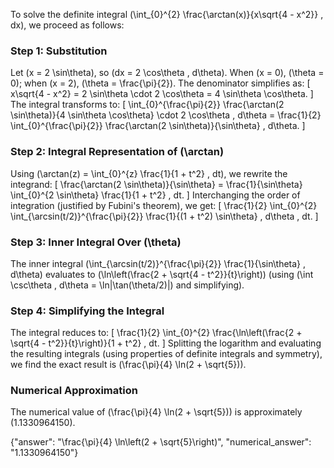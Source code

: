 
To solve the definite integral \(\int_{0}^{2} \frac{\arctan(x)}{x\sqrt{4 - x^2}} \, dx\), we proceed as follows:

### Step 1: Substitution
Let \(x = 2 \sin\theta\), so \(dx = 2 \cos\theta \, d\theta\). When \(x = 0\), \(\theta = 0\); when \(x = 2\), \(\theta = \frac{\pi}{2}\). The denominator simplifies as:
\[
x\sqrt{4 - x^2} = 2 \sin\theta \cdot 2 \cos\theta = 4 \sin\theta \cos\theta.
\]
The integral transforms to:
\[
\int_{0}^{\frac{\pi}{2}} \frac{\arctan(2 \sin\theta)}{4 \sin\theta \cos\theta} \cdot 2 \cos\theta \, d\theta = \frac{1}{2} \int_{0}^{\frac{\pi}{2}} \frac{\arctan(2 \sin\theta)}{\sin\theta} \, d\theta.
\]

### Step 2: Integral Representation of \(\arctan\)
Using \(\arctan(z) = \int_{0}^{z} \frac{1}{1 + t^2} \, dt\), we rewrite the integrand:
\[
\frac{\arctan(2 \sin\theta)}{\sin\theta} = \frac{1}{\sin\theta} \int_{0}^{2 \sin\theta} \frac{1}{1 + t^2} \, dt.
\]
Interchanging the order of integration (justified by Fubini's theorem), we get:
\[
\frac{1}{2} \int_{0}^{2} \int_{\arcsin(t/2)}^{\frac{\pi}{2}} \frac{1}{(1 + t^2) \sin\theta} \, d\theta \, dt.
\]

### Step 3: Inner Integral Over \(\theta\)
The inner integral \(\int_{\arcsin(t/2)}^{\frac{\pi}{2}} \frac{1}{\sin\theta} \, d\theta\) evaluates to \(\ln\left(\frac{2 + \sqrt{4 - t^2}}{t}\right)\) (using \(\int \csc\theta \, d\theta = \ln|\tan(\theta/2)|\) and simplifying).

### Step 4: Simplifying the Integral
The integral reduces to:
\[
\frac{1}{2} \int_{0}^{2} \frac{\ln\left(\frac{2 + \sqrt{4 - t^2}}{t}\right)}{1 + t^2} \, dt.
\]
Splitting the logarithm and evaluating the resulting integrals (using properties of definite integrals and symmetry), we find the exact result is \(\frac{\pi}{4} \ln(2 + \sqrt{5})\).

### Numerical Approximation
The numerical value of \(\frac{\pi}{4} \ln(2 + \sqrt{5})\) is approximately \(1.1330964150\).

{"answer": "\\frac{\\pi}{4} \\ln\\left(2 + \\sqrt{5}\\right)", "numerical_answer": "1.1330964150"}